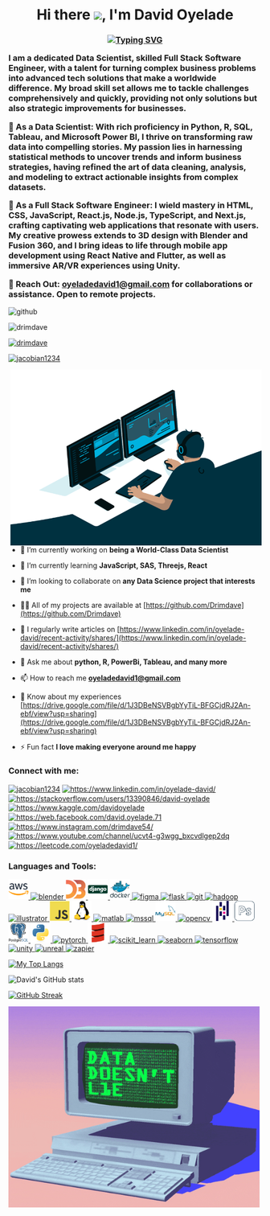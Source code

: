 <h1 align="center">Hi there <img src="https://media.giphy.com/media/hvRJCLFzcasrR4ia7z/giphy.gif" width="30px">, I'm David Oyelade</h1>
<h3 align="left">

<!-- Typing SVG by DenverCoder1 - https://github.com/DenverCoder1/readme-typing-svg -->
<p align="center">
  <a href="https://git.io/typing-svg"><img src="https://readme-typing-svg.herokuapp.com?font=Causten&pause=1000&center=true&width=435&lines=Professional+Full+Stack+Developer;Experienced+Data+Scientist;5+years+of+coding+experience;Always+learning+something+new" alt="Typing SVG" /></a>
</p>  
  
I am a dedicated Data Scientist, skilled Full Stack Software Engineer, with a talent for turning complex business problems into advanced tech solutions that make a worldwide difference. My broad skill set allows me to tackle challenges comprehensively and quickly, providing not only solutions but also strategic improvements for businesses.

🔹 As a Data Scientist:
With rich proficiency in Python, R, SQL, Tableau, and Microsoft Power BI, I thrive on transforming raw data into compelling stories. My passion lies in harnessing statistical methods to uncover trends and inform business strategies, having refined the art of data cleaning, analysis, and modeling to extract actionable insights from complex datasets.

🔹 As a Full Stack Software Engineer:
I wield mastery in HTML, CSS, JavaScript, React.js, Node.js, TypeScript, and Next.js, crafting captivating web applications that resonate with users. My creative prowess extends to 3D design with Blender and Fusion 360, and I bring ideas to life through mobile app development using React Native and Flutter, as well as immersive AR/VR experiences using Unity.

📧 Reach Out: oyeladedavid1@gmail.com for collaborations or assistance. Open to remote projects.</h3>

![github](https://img.shields.io/github/followers/Drimdave?style=social)

<p align="left"> <img src="https://komarev.com/ghpvc/?username=drimdave&label=Profile%20views&color=0e75b6&style=flat" alt="drimdave" /> </p>

<p align="left"> <a href="https://github.com/ryo-ma/github-profile-trophy"><img src="https://github-profile-trophy.vercel.app/?username=drimdave" alt="drimdave" /></a> </p>

<p align="left"> <a href="https://twitter.com/jacobian1234" target="blank"><img src="https://img.shields.io/twitter/follow/jacobian1234?logo=twitter&style=for-the-badge" alt="jacobian1234" /></a> </p>

<img align="right" alt="GIF" src="https://github.com/Drimdave/Drimdave/blob/main/code.gif?raw=true" width="500" height="350" />

- 🔭 I’m currently working on **being a World-Class Data Scientist**

- 🌱 I’m currently learning **JavaScript, SAS, Threejs, React**

- 👯 I’m looking to collaborate on **any Data Science project that interests me**

- 👨‍💻 All of my projects are available at [https://github.com/Drimdave](https://github.com/Drimdave)

- 📝 I regularly write articles on [https://www.linkedin.com/in/oyelade-david/recent-activity/shares/](https://www.linkedin.com/in/oyelade-david/recent-activity/shares/)

- 💬 Ask me about **python, R, PowerBi, Tableau, and many more**

- 📫 How to reach me **oyeladedavid1@gmail.com**

- 📄 Know about my experiences [https://drive.google.com/file/d/1J3DBeNSVBgbYyTiL-BFGCjdRJ2An-ebf/view?usp=sharing](https://drive.google.com/file/d/1J3DBeNSVBgbYyTiL-BFGCjdRJ2An-ebf/view?usp=sharing)

- ⚡ Fun fact **I love making everyone around me happy**

<h3 align="left">Connect with me:</h3>
<p align="left">
<a href="https://twitter.com/jacobian1234" target="blank"><img align="center" src="https://raw.githubusercontent.com/rahuldkjain/github-profile-readme-generator/master/src/images/icons/Social/twitter.svg" alt="jacobian1234" height="30" width="40" /></a>
<a href="https://linkedin.com/in/https://www.linkedin.com/in/oyelade-david/" target="blank"><img align="center" src="https://raw.githubusercontent.com/rahuldkjain/github-profile-readme-generator/master/src/images/icons/Social/linked-in-alt.svg" alt="https://www.linkedin.com/in/oyelade-david/" height="30" width="40" /></a>
<a href="https://stackoverflow.com/users/https://stackoverflow.com/users/13390846/david-oyelade" target="blank"><img align="center" src="https://raw.githubusercontent.com/rahuldkjain/github-profile-readme-generator/master/src/images/icons/Social/stack-overflow.svg" alt="https://stackoverflow.com/users/13390846/david-oyelade" height="30" width="40" /></a>
<a href="https://kaggle.com/https://www.kaggle.com/davidoyelade" target="blank"><img align="center" src="https://raw.githubusercontent.com/rahuldkjain/github-profile-readme-generator/master/src/images/icons/Social/kaggle.svg" alt="https://www.kaggle.com/davidoyelade" height="30" width="40" /></a>
<a href="https://fb.com/https://web.facebook.com/david.oyelade.71" target="blank"><img align="center" src="https://raw.githubusercontent.com/rahuldkjain/github-profile-readme-generator/master/src/images/icons/Social/facebook.svg" alt="https://web.facebook.com/david.oyelade.71" height="30" width="40" /></a>
<a href="https://instagram.com/https://www.instagram.com/drimdave54/" target="blank"><img align="center" src="https://raw.githubusercontent.com/rahuldkjain/github-profile-readme-generator/master/src/images/icons/Social/instagram.svg" alt="https://www.instagram.com/drimdave54/" height="30" width="40" /></a>
<a href="https://www.youtube.com/c/https://www.youtube.com/channel/ucvt4-g3wgg_bxcvdlgep2dq" target="blank"><img align="center" src="https://raw.githubusercontent.com/rahuldkjain/github-profile-readme-generator/master/src/images/icons/Social/youtube.svg" alt="https://www.youtube.com/channel/ucvt4-g3wgg_bxcvdlgep2dq" height="30" width="40" /></a>
<a href="https://www.leetcode.com/https://leetcode.com/oyeladedavid1/" target="blank"><img align="center" src="https://raw.githubusercontent.com/rahuldkjain/github-profile-readme-generator/master/src/images/icons/Social/leet-code.svg" alt="https://leetcode.com/oyeladedavid1/" height="30" width="40" /></a>
</p>

<h3 align="left">Languages and Tools:</h3>
<p align="left"> <a href="https://aws.amazon.com" target="_blank" rel="noreferrer"> <img src="https://raw.githubusercontent.com/devicons/devicon/master/icons/amazonwebservices/amazonwebservices-original-wordmark.svg" alt="aws" width="40" height="40"/> </a> <a href="https://www.blender.org/" target="_blank" rel="noreferrer"> <img src="https://download.blender.org/branding/community/blender_community_badge_white.svg" alt="blender" width="40" height="40"/> </a> <a href="https://d3js.org/" target="_blank" rel="noreferrer"> <img src="https://raw.githubusercontent.com/devicons/devicon/master/icons/d3js/d3js-original.svg" alt="d3js" width="40" height="40"/> </a> <a href="https://www.djangoproject.com/" target="_blank" rel="noreferrer"> <img src="https://raw.githubusercontent.com/devicons/devicon/master/icons/django/django-original.svg" alt="django" width="40" height="40"/> </a> <a href="https://www.docker.com/" target="_blank" rel="noreferrer"> <img src="https://raw.githubusercontent.com/devicons/devicon/master/icons/docker/docker-original-wordmark.svg" alt="docker" width="40" height="40"/> </a> <a href="https://www.figma.com/" target="_blank" rel="noreferrer"> <img src="https://www.vectorlogo.zone/logos/figma/figma-icon.svg" alt="figma" width="40" height="40"/> </a> <a href="https://flask.palletsprojects.com/" target="_blank" rel="noreferrer"> <img src="https://www.vectorlogo.zone/logos/pocoo_flask/pocoo_flask-icon.svg" alt="flask" width="40" height="40"/> </a> <a href="https://git-scm.com/" target="_blank" rel="noreferrer"> <img src="https://www.vectorlogo.zone/logos/git-scm/git-scm-icon.svg" alt="git" width="40" height="40"/> </a> <a href="https://hadoop.apache.org/" target="_blank" rel="noreferrer"> <img src="https://www.vectorlogo.zone/logos/apache_hadoop/apache_hadoop-icon.svg" alt="hadoop" width="40" height="40"/> </a> <a href="https://www.adobe.com/in/products/illustrator.html" target="_blank" rel="noreferrer"> <img src="https://www.vectorlogo.zone/logos/adobe_illustrator/adobe_illustrator-icon.svg" alt="illustrator" width="40" height="40"/> </a> <a href="https://developer.mozilla.org/en-US/docs/Web/JavaScript" target="_blank" rel="noreferrer"> <img src="https://raw.githubusercontent.com/devicons/devicon/master/icons/javascript/javascript-original.svg" alt="javascript" width="40" height="40"/> </a> <a href="https://www.linux.org/" target="_blank" rel="noreferrer"> <img src="https://raw.githubusercontent.com/devicons/devicon/master/icons/linux/linux-original.svg" alt="linux" width="40" height="40"/> </a> <a href="https://www.mathworks.com/" target="_blank" rel="noreferrer"> <img src="https://upload.wikimedia.org/wikipedia/commons/2/21/Matlab_Logo.png" alt="matlab" width="40" height="40"/> </a> <a href="https://www.microsoft.com/en-us/sql-server" target="_blank" rel="noreferrer"> <img src="https://www.svgrepo.com/show/303229/microsoft-sql-server-logo.svg" alt="mssql" width="40" height="40"/> </a> <a href="https://www.mysql.com/" target="_blank" rel="noreferrer"> <img src="https://raw.githubusercontent.com/devicons/devicon/master/icons/mysql/mysql-original-wordmark.svg" alt="mysql" width="40" height="40"/> </a> <a href="https://opencv.org/" target="_blank" rel="noreferrer"> <img src="https://www.vectorlogo.zone/logos/opencv/opencv-icon.svg" alt="opencv" width="40" height="40"/> </a> <a href="https://pandas.pydata.org/" target="_blank" rel="noreferrer"> <img src="https://raw.githubusercontent.com/devicons/devicon/2ae2a900d2f041da66e950e4d48052658d850630/icons/pandas/pandas-original.svg" alt="pandas" width="40" height="40"/> </a> <a href="https://www.photoshop.com/en" target="_blank" rel="noreferrer"> <img src="https://raw.githubusercontent.com/devicons/devicon/master/icons/photoshop/photoshop-line.svg" alt="photoshop" width="40" height="40"/> </a> <a href="https://www.postgresql.org" target="_blank" rel="noreferrer"> <img src="https://raw.githubusercontent.com/devicons/devicon/master/icons/postgresql/postgresql-original-wordmark.svg" alt="postgresql" width="40" height="40"/> </a> <a href="https://www.python.org" target="_blank" rel="noreferrer"> <img src="https://raw.githubusercontent.com/devicons/devicon/master/icons/python/python-original.svg" alt="python" width="40" height="40"/> </a> <a href="https://pytorch.org/" target="_blank" rel="noreferrer"> <img src="https://www.vectorlogo.zone/logos/pytorch/pytorch-icon.svg" alt="pytorch" width="40" height="40"/> </a> <a href="https://www.scala-lang.org" target="_blank" rel="noreferrer"> <img src="https://raw.githubusercontent.com/devicons/devicon/master/icons/scala/scala-original.svg" alt="scala" width="40" height="40"/> </a> <a href="https://scikit-learn.org/" target="_blank" rel="noreferrer"> <img src="https://upload.wikimedia.org/wikipedia/commons/0/05/Scikit_learn_logo_small.svg" alt="scikit_learn" width="40" height="40"/> </a> <a href="https://seaborn.pydata.org/" target="_blank" rel="noreferrer"> <img src="https://seaborn.pydata.org/_images/logo-mark-lightbg.svg" alt="seaborn" width="40" height="40"/> </a> <a href="https://www.tensorflow.org" target="_blank" rel="noreferrer"> <img src="https://www.vectorlogo.zone/logos/tensorflow/tensorflow-icon.svg" alt="tensorflow" width="40" height="40"/> </a> <a href="https://unity.com/" target="_blank" rel="noreferrer"> <img src="https://www.vectorlogo.zone/logos/unity3d/unity3d-icon.svg" alt="unity" width="40" height="40"/> </a> <a href="https://unrealengine.com/" target="_blank" rel="noreferrer"> <img src="https://raw.githubusercontent.com/kenangundogan/fontisto/036b7eca71aab1bef8e6a0518f7329f13ed62f6b/icons/svg/brand/unreal-engine.svg" alt="unreal" width="40" height="40"/> </a> <a href="https://zapier.com" target="_blank" rel="noreferrer"> <img src="https://www.vectorlogo.zone/logos/zapier/zapier-icon.svg" alt="zapier" width="40" height="40"/> </a> </p>

[![My Top Langs](https://github-readme-stats.vercel.app/api/top-langs/?username=Drimdave&&theme=dark&langs_count=8)](https://github.com/anuraghazra/github-readme-stats)

![David's GitHub stats](https://github-readme-stats.vercel.app/api?username=Drimdave&show_icons=true&theme=dark)

[![GitHub Streak](http://github-readme-streak-stats.herokuapp.com?user=Drimdave&theme=dark&date_format=M%20j%5B%2C%20Y%5D)](https://git.io/streak-stats)

<img align="center" src="https://github.com/Drimdave/Drimdave/blob/main/giphy.gif" alt="Gify GIF" width="500" height="400" /> 

[website]: https://david-oyelade.netlify.app/
[linkedin]: https://www.linkedin.com/in/oyelade-david
[twitter]: https://twitter.com/Jacobian1234
[facebook]: https://m.facebook.com/david.oyelade.71
[instagram]: https://www.instagram.com/davidoyelade/
[whatsapp]: https://wa.me/+2348104444362
